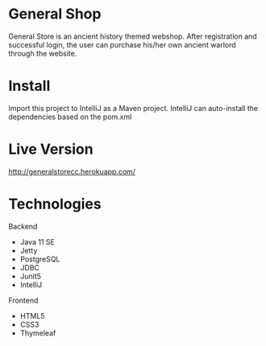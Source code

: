 # General Shop

General Store is an ancient history themed webshop. After registration and successful login, the user can purchase his/her own ancient warlord through the website.

# Install

Import this project to IntelliJ as a Maven project.
IntelliJ can auto-install the dependencies based on the pom.xml

# Live Version

http://generalstorecc.herokuapp.com/

# Technologies

Backend
- Java 11 SE
- Jetty
- PostgreSQL
- JDBC
- Junit5
- IntelliJ

Frontend
- HTML5
- CSS3
- Thymeleaf
